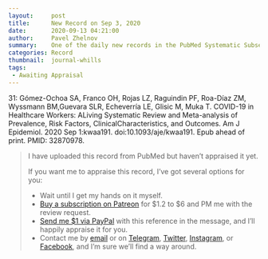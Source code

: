 ```yaml
---
layout:     post
title:      New Record on Sep 3, 2020
date:       2020-09-13 04:21:00
author:     Pavel Zhelnov
summary:    One of the daily new records in the PubMed Systematic Subset indexed by Sep 3, 2020.
categories: Record
thumbnail:  journal-whills
tags:
 - Awaiting Appraisal
---
```


31: Gómez-Ochoa SA, Franco OH, Rojas LZ, Raguindin PF, Roa-Díaz ZM, Wyssmann BM,Guevara SLR, Echeverría LE, Glisic M, Muka T. COVID-19 in Healthcare Workers: ALiving Systematic Review and Meta-analysis of Prevalence, Risk Factors, ClinicalCharacteristics, and Outcomes. Am J Epidemiol. 2020 Sep 1:kwaa191. doi:10.1093/aje/kwaa191. Epub ahead of print. PMID: 32870978.


> I have uploaded this record from PubMed but haven’t appraised it yet.
>
> If you want me to appraise this record, I’ve got several options for you:
> * Wait until I get my hands on it myself.
> * [Buy a subscription on Patreon](https://patreon.com/zheln) for $1.2 to $6 and PM me with the review request.
> * [Send me $1 via PayPal](https://paypal.me/pjelnov) with this reference in the message, and I’ll happily appraise it for you.
> * Contact me by [email](mailto:pavel@zheln.com) or on [Telegram](https://t.me/drzhelnov), [Twitter](https://twitter.com/drzhelnov), [Instagram](https://instagram.com/igzheln), or [Facebook](https://facebook.com/drzhelnov), and I’m sure we’ll find a way around.

